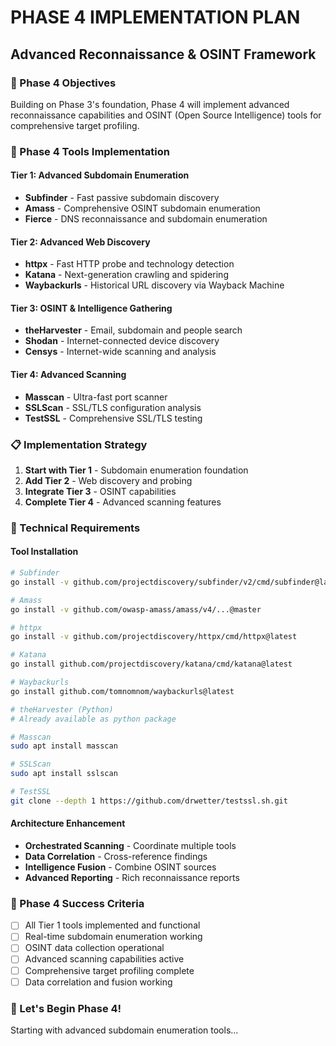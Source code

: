 # PHASE 4 IMPLEMENTATION PLAN
## Advanced Reconnaissance & OSINT Framework

### 🎯 Phase 4 Objectives
Building on Phase 3's foundation, Phase 4 will implement advanced reconnaissance capabilities and OSINT (Open Source Intelligence) tools for comprehensive target profiling.

### 🚀 Phase 4 Tools Implementation

#### Tier 1: Advanced Subdomain Enumeration
- **Subfinder** - Fast passive subdomain discovery
- **Amass** - Comprehensive OSINT subdomain enumeration  
- **Fierce** - DNS reconnaissance and subdomain enumeration

#### Tier 2: Advanced Web Discovery
- **httpx** - Fast HTTP probe and technology detection
- **Katana** - Next-generation crawling and spidering
- **Waybackurls** - Historical URL discovery via Wayback Machine

#### Tier 3: OSINT & Intelligence Gathering  
- **theHarvester** - Email, subdomain and people search
- **Shodan** - Internet-connected device discovery
- **Censys** - Internet-wide scanning and analysis

#### Tier 4: Advanced Scanning
- **Masscan** - Ultra-fast port scanner
- **SSLScan** - SSL/TLS configuration analysis
- **TestSSL** - Comprehensive SSL/TLS testing

### 📋 Implementation Strategy

1. **Start with Tier 1** - Subdomain enumeration foundation
2. **Add Tier 2** - Web discovery and probing
3. **Integrate Tier 3** - OSINT capabilities
4. **Complete Tier 4** - Advanced scanning features

### 🔧 Technical Requirements

#### Tool Installation
```bash
# Subfinder
go install -v github.com/projectdiscovery/subfinder/v2/cmd/subfinder@latest

# Amass  
go install -v github.com/owasp-amass/amass/v4/...@master

# httpx
go install -v github.com/projectdiscovery/httpx/cmd/httpx@latest

# Katana
go install github.com/projectdiscovery/katana/cmd/katana@latest

# Waybackurls
go install github.com/tomnomnom/waybackurls@latest

# theHarvester (Python)
# Already available as python package

# Masscan
sudo apt install masscan

# SSLScan
sudo apt install sslscan  

# TestSSL
git clone --depth 1 https://github.com/drwetter/testssl.sh.git
```

#### Architecture Enhancement
- **Orchestrated Scanning** - Coordinate multiple tools
- **Data Correlation** - Cross-reference findings
- **Intelligence Fusion** - Combine OSINT sources
- **Advanced Reporting** - Rich reconnaissance reports

### 🎯 Phase 4 Success Criteria
- [ ] All Tier 1 tools implemented and functional
- [ ] Real-time subdomain enumeration working
- [ ] OSINT data collection operational  
- [ ] Advanced scanning capabilities active
- [ ] Comprehensive target profiling complete
- [ ] Data correlation and fusion working

### 🚀 Let's Begin Phase 4!
Starting with advanced subdomain enumeration tools...

